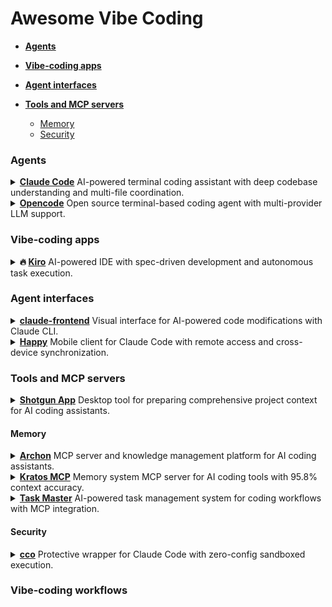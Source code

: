 # Awesome Vibe Coding

<!--## Getting started with vibe coding-->

<!--## The essential resources-->

<!--## Advanced vibe coding-->

* [**Agents**](#agents)
    
* [**Vibe-coding apps**](#vibe-coding-apps)
    
* [**Agent interfaces**](#agent-interfaces)
    
* [**Tools and MCP servers**](#tools-and-mcp-servers)
    * [Memory](#memory)
    * [Security](#security)

### Agents

<details>
  <summary><strong><a href="https://www.anthropic.com/claude-code">Claude Code</a></strong> AI-powered terminal coding assistant with deep codebase understanding and multi-file coordination.</summary>

  <blockquote>Claude Code embeds Claude Opus 4.1 directly in developers' terminals, providing agentic search across entire codebases, coordinated multi-file changes, and direct command execution in development environments with integrations for VS Code, JetBrains IDEs, GitHub, and enterprise tools.</blockquote>
</details>

<details>
  <summary><strong><a href="https://opencode.ai/">Opencode</a></strong> Open source terminal-based coding agent with multi-provider LLM support.</summary>

  <blockquote>Opencode supports 75+ LLM providers and integrates with IDEs including Cursor and VS Code, enabling flexible model subscriptions for terminal-based development workflows.</blockquote>
</details>

### Vibe-coding apps

<details>
  <summary><strong>🔥 <a href="https://kiro.dev/">Kiro</a></strong> AI-powered IDE with spec-driven development and autonomous task execution.</summary>

  <blockquote>Kiro transforms prompts into structured requirements and implementation tasks, supporting multimodal inputs and agent hooks for automated background workflows with Claude Sonnet integration.</blockquote>
</details>

### Agent interfaces

<details>
  <summary><strong><a href="https://github.com/tobias-schuemann/claude-frontend">claude-frontend</a></strong> Visual interface for AI-powered code modifications with Claude CLI.</summary>

  <blockquote>claude-frontend provides a browser widget that allows developers to select webpage elements and send them to Claude for instant code modifications, supporting multiple frameworks including Next.js, Vite, React, and Vue in local development environments.</blockquote>
</details>

<details>
  <summary><strong><a href="https://happy.engineering/">Happy</a></strong> Mobile client for Claude Code with remote access and cross-device synchronization.</summary>

  <blockquote>Happy enables developers to control Claude Code sessions remotely via mobile and web apps, providing push notifications, instant device switching, and end-to-end encrypted code transmission across iOS, Android, and web platforms.</blockquote>
</details>

### Tools and MCP servers

<details>
  <summary><strong><a href="https://github.com/glebkudr/shotgun_code">Shotgun App</a></strong> Desktop tool for preparing comprehensive project context for AI coding assistants.</summary>

  <blockquote>Shotgun App enables one-click generation of structured project payloads for LLM interactions, allowing selective file exclusion and supporting whole-repository analysis and modification workflows with ChatGPT, Gemini, and other AI assistants.</blockquote>
</details>


#### Memory

<details>
  <summary><strong><a href="https://github.com/coleam00/Archon">Archon</a></strong> MCP server and knowledge management platform for AI coding assistants.</summary>

  <blockquote>Archon provides custom knowledge bases with web crawling, vector search, and task management capabilities, supporting multiple LLMs and offering 10 MCP tools for enhanced RAG queries and collaborative development workflows.</blockquote>
</details>

<details>
  <summary><strong><a href="https://github.com/ceorkm/kratos-mcp">Kratos MCP</a></strong> Memory system MCP server for AI coding tools with 95.8% context accuracy.</summary>

  <blockquote>Kratos MCP provides persistent memory for AI coding tools using a Four Pillars Framework with SQLite storage, ensuring AI maintains project context across sessions with sub-10ms retrieval times and automatic project isolation.</blockquote>
</details>

<details>
  <summary><strong><a href="https://www.task-master.dev/">Task Master</a></strong> AI-powered task management system for coding workflows with MCP integration.</summary>

  <blockquote>Task Master breaks down complex projects into manageable tasks, integrates with editors like Cursor and VS Code through MCP, and supports multiple AI providers to enhance development productivity without requiring API keys for Claude Code CLI usage.</blockquote>
</details>

#### Security

<details>
  <summary><strong><a href="https://github.com/nikvdp/cco">cco</a></strong> Protective wrapper for Claude Code with zero-config sandboxed execution.</summary>

  <blockquote>cco provides automatic sandboxing for Claude Code using native OS tools or Docker fallback, enabling secure isolated interactions while maintaining seamless user experience and preserving project context across platforms.</blockquote>
</details>

### Vibe-coding workflows

